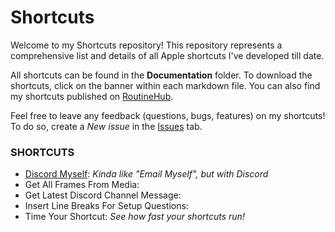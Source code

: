 # Shortcuts
Welcome to my Shortcuts repository! This repository represents a comprehensive list and details of all Apple shortcuts I've developed till date. 

All shortcuts can be found in the **Documentation** folder. To download the shortcuts, click on the banner within each markdown file. You can also find my shortcuts published on [RoutineHub](https://routinehub.co/user/MrJeevs).

Feel free to leave any feedback (questions, bugs, features) on my shortcuts! To do so, create a *New issue* in the [Issues](https://github.com/MrJeevs/Shortcuts/issues) tab.

### SHORTCUTS
- [Discord Myself](https://github.com/MrJeevs/Shortcuts/blob/main/Documentation/Discord-Myself.md): *Kinda like "Email Myself", but with Discord*
- Get All Frames From Media:
- Get Latest Discord Channel Message:
- Insert Line Breaks For Setup Questions:
- Time Your Shortcut: *See how fast your shortcuts run!*
